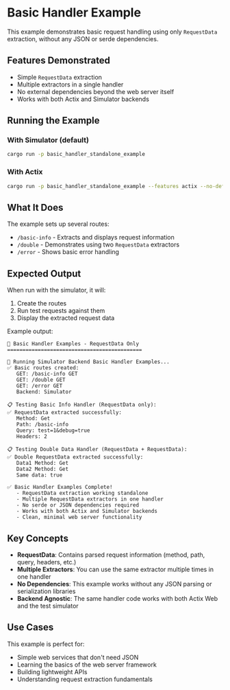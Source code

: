 # Basic Handler Example

This example demonstrates basic request handling using only `RequestData` extraction, without any JSON or serde dependencies.

## Features Demonstrated

- Simple `RequestData` extraction
- Multiple extractors in a single handler
- No external dependencies beyond the web server itself
- Works with both Actix and Simulator backends

## Running the Example

### With Simulator (default)
```bash
cargo run -p basic_handler_standalone_example
```

### With Actix
```bash
cargo run -p basic_handler_standalone_example --features actix --no-default-features
```

## What It Does

The example sets up several routes:
- `/basic-info` - Extracts and displays request information
- `/double` - Demonstrates using two `RequestData` extractors
- `/error` - Shows basic error handling

## Expected Output

When run with the simulator, it will:
1. Create the routes
2. Run test requests against them
3. Display the extracted request data

Example output:
```
🎯 Basic Handler Examples - RequestData Only
============================================

🧪 Running Simulator Backend Basic Handler Examples...
✅ Basic routes created:
   GET: /basic-info GET
   GET: /double GET
   GET: /error GET
   Backend: Simulator

📋 Testing Basic Info Handler (RequestData only):
✅ RequestData extracted successfully:
   Method: Get
   Path: /basic-info
   Query: test=1&debug=true
   Headers: 2

📋 Testing Double Data Handler (RequestData + RequestData):
✅ Double RequestData extracted successfully:
   Data1 Method: Get
   Data2 Method: Get
   Same data: true

✅ Basic Handler Examples Complete!
   - RequestData extraction working standalone
   - Multiple RequestData extractors in one handler
   - No serde or JSON dependencies required
   - Works with both Actix and Simulator backends
   - Clean, minimal web server functionality
```

## Key Concepts

- **RequestData**: Contains parsed request information (method, path, query, headers, etc.)
- **Multiple Extractors**: You can use the same extractor multiple times in one handler
- **No Dependencies**: This example works without any JSON parsing or serialization libraries
- **Backend Agnostic**: The same handler code works with both Actix Web and the test simulator

## Use Cases

This example is perfect for:
- Simple web services that don't need JSON
- Learning the basics of the web server framework
- Building lightweight APIs
- Understanding request extraction fundamentals
